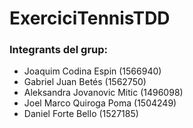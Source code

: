 # ExerciciTennisTDD
### Integrants del grup: 
* Joaquim Codina Espin (1566940)
* Gabriel Juan Betés (1562750)
* Aleksandra Jovanovic Mitic (1496098)
* Joel Marco Quiroga Poma (1504249)
* Daniel Forte Bello (1527185)